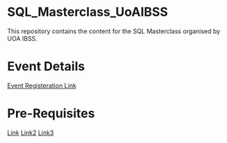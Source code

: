 # SQL_Masterclass_UoAIBSS
This repository contains the content for the SQL Masterclass organised by UOA IBSS.

# Event Details
[Event Registeration Link](https://www.facebook.com/events/1069177936899730/)

# Pre-Requisites
[Link](https://notedump.com/2020/01/importing-adventureworks-using-azure-data-studio-via-local-sql-server/)
[Link2](https://docs.microsoft.com/en-us/sql/linux/quickstart-install-connect-docker?view=sql-server-ver15&pivots=cs1-bash)
[Link3](https://docs.microsoft.com/en-us/sql/samples/adventureworks-install-configure?view=sql-server-2017&tabs=ssms)

